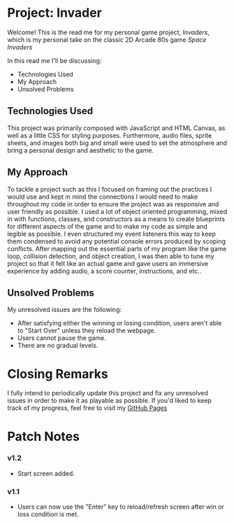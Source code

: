 # Project: Invader

Welcome! This is the read me for my personal game project, *Invaders*, which is my personal take on the classic 2D Arcade 80s game *Space Invaders*

In this read me I'll be discussing:

* Technologies Used
* My Approach
* Unsolved Problems

## Technologies Used

This project was primarily composed with JavaScript and HTML Canvas, as well as a little CSS for styling purposes. Furthermore, audio files, sprite sheets, and images both big and small were used to set the atmosphere and bring a personal design and aesthetic to the game.

## My Approach

To tackle a project such as this I focused on framing out the practices I would use and kept in mind the connections I would need to make throughout my code in order to ensure the project was as responsive and user friendly as possible. I used a lot of object oriented programming, mixed in with functions, classes, and constructors as a means to create blueprints for different aspects of the game and to make my code as simple and legible as possible. I even structured my event listeners this way to keep them condensed to avoid any potential console errors produced by scoping conflicts. After mapping out the essential parts of my program like the game loop, collision detection, and object creation, I was then able to tune my project so that it felt like an actual game and gave users an immersive experience by adding audio, a score counter, instructions, and etc..

## Unsolved Problems

My unresolved issues are the following:
 - After satisfying either the winning or losing condition, users aren't able to "Start Over" unless they reload the webpage.
 - Users cannot pause the game.
 - There are no gradual levels.

 # Closing Remarks

 I fully intend to periodically update this project and fix any unresolved issues in order to make it as playable as possible. If you'd liked to keep track of my progress, feel free to visit my [GitHub Pages](https://c-ggreen.github.io/Invader/)

 # Patch Notes
 ### v1.2
 - Start screen added.
 ### v1.1
 - Users can now use the "Enter" key to reload/refresh screen after win or loss condition is met.
